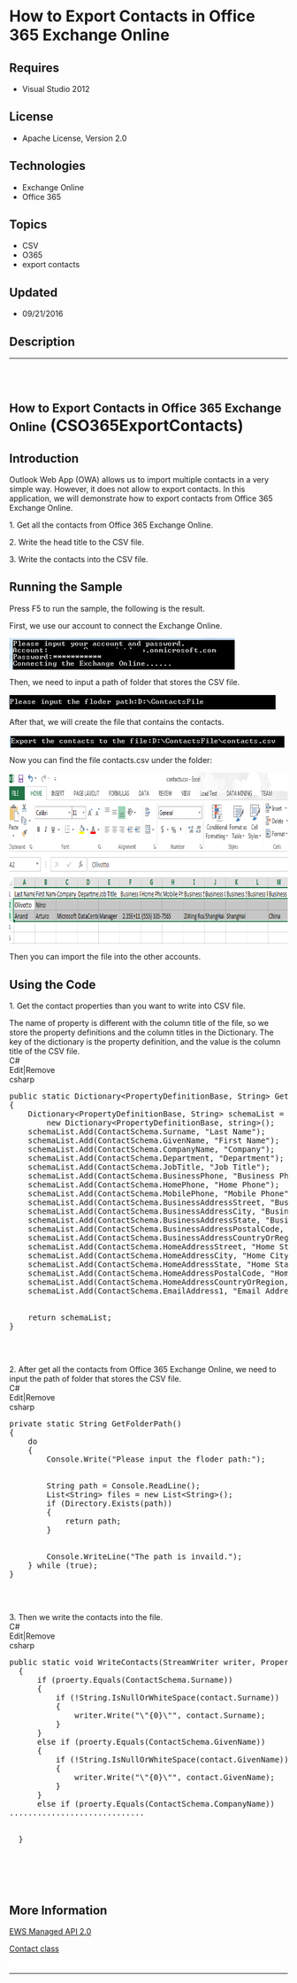 # How to Export Contacts in Office 365 Exchange Online
## Requires
- Visual Studio 2012
## License
- Apache License, Version 2.0
## Technologies
- Exchange Online
- Office 365
## Topics
- CSV
- O365
- export contacts
## Updated
- 09/21/2016
## Description

<hr>
<div><a href="http://blogs.msdn.com/b/onecode"><img src="https://aka.ms/onecodesampletopbanner1" alt=""></a><strong>&nbsp;</strong><em></em></div>
<h1><span style="font-size:16.0pt; line-height:115%">How to Export Contacts in Office 365 Exchange Online</span> (CSO365ExportContacts)</h1>
<h2>Introduction</h2>
<p class="MsoNormal">Outlook Web App (OWA) allows us to import multiple contacts in a very simple way. However, it does not allow to export contacts. In this application, we will demonstrate how to export contacts from Office 365 Exchange Online.</p>
<p class="MsoNormal">1. Get all the contacts from Office 365 Exchange Online.</p>
<p class="MsoNormal">2. Write the head title to the CSV file.</p>
<p class="MsoNormal">3. Write the contacts into the CSV file.</p>
<h2>Running the Sample</h2>
<p class="MsoNormal">Press F5 to run the sample, the following is the result.</p>
<p class="MsoNormal">First, we use our account to connect the Exchange Online.</p>
<p class="MsoNormal"><span><img src="112575-image.png" alt="" width="408" height="57" align="middle">
</span></p>
<p class="MsoNormal">Then, we need to input a path of folder that stores the CSV file.</p>
<p class="MsoNormal"><span><img src="112576-image.png" alt="" width="482" height="26" align="middle">
</span></p>
<p class="MsoNormal">After that, we will create the file that contains the contacts.</p>
<p class="MsoNormal"><span><img src="112577-image.png" alt="" width="498" height="21" align="middle">
</span></p>
<p class="MsoNormal">Now you can find the file contacts.csv under the folder:</p>
<p class="MsoNormal"><span><img src="112578-image.png" alt="" width="841" height="310" align="middle">
</span></p>
<p class="MsoNormal">Then you can import the file into the other accounts.</p>
<h2>Using the Code</h2>
<p class="MsoNormal" style="margin-bottom:.0001pt; line-height:normal; text-autospace:none">
1. Get the contact properties than you want to write into CSV file.</p>
<p class="MsoNormal" style="margin-bottom:.0001pt; line-height:normal; text-autospace:none">
The name of property is different with the column title of the file, so we store the property definitions and the column titles in the Dictionary. The key of the dictionary is the property definition, and the value is the column title of the CSV file.</p>
<div class="scriptcode">
<div class="pluginEditHolder" pluginCommand="mceScriptCode">
<div class="title"><span>C#</span></div>
<div class="pluginLinkHolder"><span class="pluginEditHolderLink">Edit</span>|<span class="pluginRemoveHolderLink">Remove</span></div>
<span class="hidden">csharp</span>

<pre class="csharp" id="codePreview">public static Dictionary&lt;PropertyDefinitionBase, String&gt; GetSchemaList()
{
&nbsp;&nbsp;&nbsp; Dictionary&lt;PropertyDefinitionBase, String&gt; schemaList = 
&nbsp;&nbsp;&nbsp;&nbsp;&nbsp;&nbsp;&nbsp;&nbsp;new Dictionary&lt;PropertyDefinitionBase, string&gt;();
&nbsp;&nbsp;&nbsp; schemaList.Add(ContactSchema.Surname, &quot;Last Name&quot;);
&nbsp;&nbsp;&nbsp; schemaList.Add(ContactSchema.GivenName, &quot;First Name&quot;);
&nbsp;&nbsp;&nbsp; schemaList.Add(ContactSchema.CompanyName, &quot;Company&quot;);
&nbsp;&nbsp;&nbsp; schemaList.Add(ContactSchema.Department, &quot;Department&quot;);
&nbsp;&nbsp;&nbsp; schemaList.Add(ContactSchema.JobTitle, &quot;Job Title&quot;);
&nbsp;&nbsp;&nbsp; schemaList.Add(ContactSchema.BusinessPhone, &quot;Business Phone&quot;);
&nbsp;&nbsp;&nbsp; schemaList.Add(ContactSchema.HomePhone, &quot;Home Phone&quot;);
&nbsp;&nbsp;&nbsp; schemaList.Add(ContactSchema.MobilePhone, &quot;Mobile Phone&quot;);
&nbsp;&nbsp;&nbsp; schemaList.Add(ContactSchema.BusinessAddressStreet, &quot;Business Street&quot;);
&nbsp;&nbsp;&nbsp; schemaList.Add(ContactSchema.BusinessAddressCity, &quot;Business City&quot;);
&nbsp;&nbsp;&nbsp; schemaList.Add(ContactSchema.BusinessAddressState, &quot;Business State&quot;);
&nbsp;&nbsp;&nbsp; schemaList.Add(ContactSchema.BusinessAddressPostalCode, &quot;Business Postal Code&quot;);
&nbsp;&nbsp;&nbsp; schemaList.Add(ContactSchema.BusinessAddressCountryOrRegion, &quot;Business Country/Region&quot;);
&nbsp;&nbsp;&nbsp; schemaList.Add(ContactSchema.HomeAddressStreet, &quot;Home Street&quot;);
&nbsp;&nbsp;&nbsp; schemaList.Add(ContactSchema.HomeAddressCity, &quot;Home City&quot;);
&nbsp;&nbsp;&nbsp; schemaList.Add(ContactSchema.HomeAddressState, &quot;Home State&quot;);
&nbsp;&nbsp;&nbsp; schemaList.Add(ContactSchema.HomeAddressPostalCode, &quot;Home Postal Code&quot;);
&nbsp;&nbsp;&nbsp; schemaList.Add(ContactSchema.HomeAddressCountryOrRegion, &quot;Home Country/Region&quot;);
&nbsp;&nbsp;&nbsp; schemaList.Add(ContactSchema.EmailAddress1, &quot;Email Address&quot;);


&nbsp;&nbsp;&nbsp; return schemaList;
}

</pre>
</div>
</div>
<div class="endscriptcode">&nbsp;</div>
<p class="MsoNormal" style="margin-bottom:.0001pt; line-height:normal; text-autospace:none">
2. After get all the contacts from Office 365 Exchange Online, we need to input the path of folder that stores the CSV file.</p>
<div class="scriptcode">
<div class="pluginEditHolder" pluginCommand="mceScriptCode">
<div class="title"><span>C#</span></div>
<div class="pluginLinkHolder"><span class="pluginEditHolderLink">Edit</span>|<span class="pluginRemoveHolderLink">Remove</span></div>
<span class="hidden">csharp</span>

<pre class="csharp" id="codePreview">private static String GetFolderPath()
{
&nbsp;&nbsp;&nbsp; do
&nbsp;&nbsp;&nbsp; {
&nbsp;&nbsp;&nbsp;&nbsp;&nbsp;&nbsp;&nbsp; Console.Write(&quot;Please input the floder path:&quot;);


&nbsp;&nbsp;&nbsp;&nbsp;&nbsp;&nbsp;&nbsp; String path = Console.ReadLine();
&nbsp;&nbsp;&nbsp;&nbsp;&nbsp;&nbsp;&nbsp; List&lt;String&gt; files = new List&lt;String&gt;();
&nbsp;&nbsp;&nbsp;&nbsp;&nbsp;&nbsp;&nbsp; if (Directory.Exists(path))
&nbsp;&nbsp;&nbsp;&nbsp;&nbsp;&nbsp;&nbsp; {
&nbsp;&nbsp;&nbsp;&nbsp;&nbsp;&nbsp;&nbsp;&nbsp;&nbsp;&nbsp;&nbsp; return path;
&nbsp;&nbsp;&nbsp;&nbsp;&nbsp;&nbsp;&nbsp; }


&nbsp;&nbsp;&nbsp;&nbsp;&nbsp;&nbsp;&nbsp; Console.WriteLine(&quot;The path is invaild.&quot;);
&nbsp;&nbsp;&nbsp; } while (true);
}

</pre>
</div>
</div>
<div class="endscriptcode">&nbsp;</div>
<p class="MsoNormal" style="margin-bottom:.0001pt; line-height:normal; text-autospace:none">
3. Then we write the contacts into the file.</p>
<div class="scriptcode">
<div class="pluginEditHolder" pluginCommand="mceScriptCode">
<div class="title"><span>C#</span></div>
<div class="pluginLinkHolder"><span class="pluginEditHolderLink">Edit</span>|<span class="pluginRemoveHolderLink">Remove</span></div>
<span class="hidden">csharp</span>

<pre class="csharp" id="codePreview">public static void WriteContacts(StreamWriter writer, PropertyDefinitionBase proerty, Contact contact)
&nbsp; {
&nbsp;&nbsp;&nbsp;&nbsp;&nbsp; if (proerty.Equals(ContactSchema.Surname))
&nbsp;&nbsp;&nbsp;&nbsp;&nbsp; {
&nbsp;&nbsp;&nbsp;&nbsp;&nbsp;&nbsp;&nbsp;&nbsp;&nbsp; if (!String.IsNullOrWhiteSpace(contact.Surname))
&nbsp;&nbsp;&nbsp;&nbsp;&nbsp;&nbsp;&nbsp;&nbsp;&nbsp; {
&nbsp;&nbsp;&nbsp;&nbsp;&nbsp;&nbsp;&nbsp;&nbsp;&nbsp;&nbsp;&nbsp;&nbsp;&nbsp; writer.Write(&quot;\&quot;{0}\&quot;&quot;, contact.Surname);
&nbsp;&nbsp;&nbsp;&nbsp;&nbsp;&nbsp;&nbsp;&nbsp;&nbsp; }
&nbsp;&nbsp;&nbsp;&nbsp;&nbsp; }
&nbsp;&nbsp;&nbsp;&nbsp;&nbsp; else if (proerty.Equals(ContactSchema.GivenName))
&nbsp;&nbsp;&nbsp;&nbsp;&nbsp; {
&nbsp;&nbsp;&nbsp;&nbsp;&nbsp;&nbsp;&nbsp;&nbsp;&nbsp; if (!String.IsNullOrWhiteSpace(contact.GivenName))
&nbsp;&nbsp;&nbsp;&nbsp;&nbsp;&nbsp;&nbsp;&nbsp;&nbsp; {
&nbsp;&nbsp;&nbsp;&nbsp;&nbsp;&nbsp;&nbsp;&nbsp;&nbsp;&nbsp;&nbsp;&nbsp;&nbsp; writer.Write(&quot;\&quot;{0}\&quot;&quot;, contact.GivenName);
&nbsp;&nbsp;&nbsp;&nbsp;&nbsp;&nbsp;&nbsp;&nbsp;&nbsp; }
&nbsp;&nbsp;&nbsp;&nbsp;&nbsp; }
&nbsp;&nbsp;&nbsp;&nbsp;&nbsp; else if (proerty.Equals(ContactSchema.CompanyName))
.............................


&nbsp; }

</pre>
</div>
</div>
<div class="endscriptcode">&nbsp;</div>
<p class="MsoNormal" style="margin-bottom:.0001pt; line-height:normal; text-autospace:none">
&nbsp;</p>
<h2>More Information</h2>
<p class="MsoNormal"><a href="http://msdn.microsoft.com/en-us/library/dd633709(v=exchg.80).aspx">EWS Managed API 2.0</a></p>
<p class="MsoNormal"><span class="MsoHyperlink"><span style="color:windowtext; text-decoration:none"><a href="http://msdn.microsoft.com/en-us/library/exchange/microsoft.exchange.webservices.data.contact(v=exchg.80).aspx">Contact class</a>
</span></span></p>
<p style="line-height:0.6pt; color:white">Microsoft All-In-One Code Framework is a free, centralized code sample library driven by developers' real-world pains and needs. The goal is to provide customer-driven code samples for all Microsoft development technologies,
 and reduce developers' efforts in solving typical programming tasks. Our team listens to developers&rsquo; pains in the MSDN forums, social media and various DEV communities. We write code samples based on developers&rsquo; frequently asked programming tasks,
 and allow developers to download them with a short sample publishing cycle. Additionally, we offer a free code sample request service. It is a proactive way for our developer community to obtain code samples directly from Microsoft.</p>
<hr>
<div><a href="http://go.microsoft.com/?linkid=9759640" style="margin-top:3px"><img src="http://bit.ly/onecodelogo" alt="">
</a></div>
